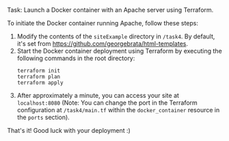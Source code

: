 Task: Launch a Docker container with an Apache server using Terraform.

To initiate the Docker container running Apache, follow these steps:

1. Modify the contents of the `siteExample` directory in `/task4`. By default, it's set from https://github.com/georgebrata/html-templates.
2. Start the Docker container deployment using Terraform by executing the following commands in the root directory:
    ```
    terraform init
    terraform plan
    terraform apply
    ```
3. After approximately a minute, you can access your site at `localhost:8080` (Note: You can change the port in the Terraform configuration at `/task4/main.tf` within the `docker_container` resource in the `ports` section).

That's it! Good luck with your deployment :)